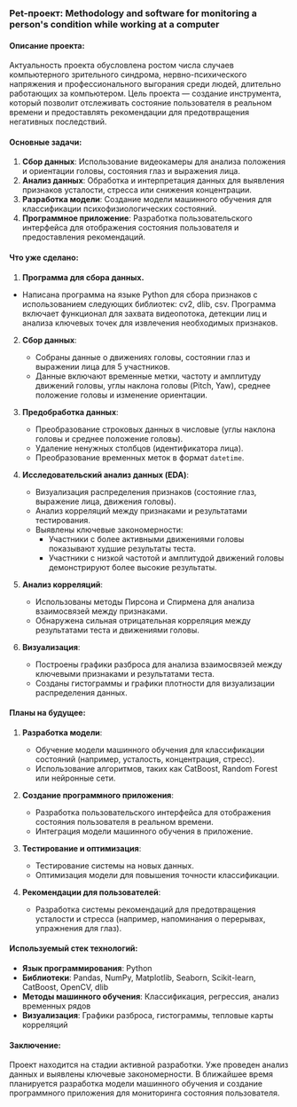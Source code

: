 ### Pet-проект: **Methodology and software for monitoring a person's condition while working at a computer**

#### Описание проекта:
Актуальность проекта обусловлена ростом числа случаев компьютерного зрительного синдрома, нервно-психического напряжения и профессионального выгорания среди людей, длительно работающих за компьютером. Цель проекта — создание инструмента, который позволит отслеживать состояние пользователя в реальном времени и предоставлять рекомендации для предотвращения негативных последствий.

#### Основные задачи:
1. **Сбор данных**: Использование видеокамеры для анализа положения и ориентации головы, состояния глаз и выражения лица.
2. **Анализ данных**: Обработка и интерпретация данных для выявления признаков усталости, стресса или снижения концентрации.
3. **Разработка модели**: Создание модели машинного обучения для классификации психофизиологических состояний.
4. **Программное приложение**: Разработка пользовательского интерфейса для отображения состояния пользователя и предоставления рекомендаций.

#### Что уже сделано:
1. **Программа для сбора данныx.**
 - Написана программа на языке Python для сбора признаков с использованием следующих библиотек: cv2, dlib, csv. Программа включает функционал для захвата видеопотока, детекции лиц и анализа ключевых точек для извлечения необходимых признаков.

2. **Сбор данных**:
   - Собраны данные о движениях головы, состоянии глаз и выражении лица для 5 участников.
   - Данные включают временные метки, частоту и амплитуду движений головы, углы наклона головы (Pitch, Yaw), среднее положение головы и изменение ориентации.

3. **Предобработка данных**:
   - Преобразование строковых данных в числовые (углы наклона головы и среднее положение головы).
   - Удаление ненужных столбцов (идентификатора лица).
   - Преобразование временных меток в формат `datetime`.

4. **Исследовательский анализ данных (EDA)**:
   - Визуализация распределения признаков (состояние глаз, выражение лица, движения головы).
   - Анализ корреляций между признаками и результатами тестирования.
   - Выявлены ключевые закономерности:
     - Участники с более активными движениями головы показывают худшие результаты теста.
     - Участники с низкой частотой и амплитудой движений головы демонстрируют более высокие результаты.

5. **Анализ корреляций**:
   - Использованы методы Пирсона и Спирмена для анализа взаимосвязей между признаками.
   - Обнаружена сильная отрицательная корреляция между результатами теста и движениями головы.

6. **Визуализация**:
   - Построены графики разброса для анализа взаимосвязей между ключевыми признаками и результатами теста.
   - Созданы гистограммы и графики плотности для визуализации распределения данных.

#### Планы на будущее:
1. **Разработка модели**:
   - Обучение модели машинного обучения для классификации состояний (например, усталость, концентрация, стресс).
   - Использование алгоритмов, таких как CatBoost, Random Forest или нейронные сети.

2. **Создание программного приложения**:
   - Разработка пользовательского интерфейса для отображения состояния пользователя в реальном времени.
   - Интеграция модели машинного обучения в приложение.

3. **Тестирование и оптимизация**:
   - Тестирование системы на новых данных.
   - Оптимизация модели для повышения точности классификации.

4. **Рекомендации для пользователей**:
   - Разработка системы рекомендаций для предотвращения усталости и стресса (например, напоминания о перерывах, упражнения для глаз).

#### Используемый стек технологий:
- **Язык программирования**: Python
- **Библиотеки**: Pandas, NumPy, Matplotlib, Seaborn, Scikit-learn, CatBoost, OpenCV, dlib
- **Методы машинного обучения**: Классификация, регрессия, анализ временных рядов
- **Визуализация**: Графики разброса, гистограммы, тепловые карты корреляций


#### Заключение:
Проект находится на стадии активной разработки. Уже проведен анализ данных и выявлены ключевые закономерности. В ближайшее время планируется разработка модели машинного обучения и создание программного приложения для мониторинга состояния пользователя.
